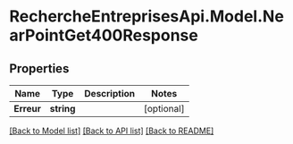 # RechercheEntreprisesApi.Model.NearPointGet400Response

## Properties

Name | Type | Description | Notes
------------ | ------------- | ------------- | -------------
**Erreur** | **string** |  | [optional] 

[[Back to Model list]](../README.md#documentation-for-models) [[Back to API list]](../README.md#documentation-for-api-endpoints) [[Back to README]](../README.md)

